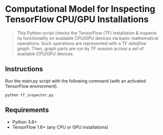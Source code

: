 # Computational Model for Inspecting TensorFlow CPU/GPU Installations
> This Python script checks the TensorFlow (TF) installation & inspects its functionality on available CPU/GPU devices via basic mathematical operations. Such operations are represented with a TF *dataflow graph*. Then, graph parts are run by TF *session* across a set of available CPU/GPU devices.

## Instructions
Run the *main.py* script with the following command (with an activated TensorFlow environment).
```
python tf_inspector.py
```

## Requirements
* Python 3.6+
* TensorFlow 1.6+ (any CPU or GPU installations)
